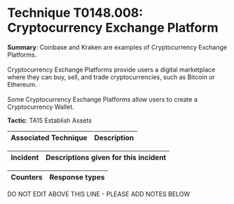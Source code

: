 # Technique T0148.008: Cryptocurrency Exchange Platform

**Summary**: Coinbase and Kraken are examples of Cryptocurrency Exchange Platforms.<br><br>Cryptocurrency Exchange Platforms provide users a digital marketplace where they can buy, sell, and trade cryptocurrencies, such as Bitcoin or Ethereum. <br><br>Some Cryptocurrency Exchange Platforms allow users to create a Cryptocurrency Wallet.

**Tactic**: TA15 Establish Assets


| Associated Technique | Description |
| --------- | ------------------------- |



| Incident | Descriptions given for this incident |
| -------- | -------------------- |



| Counters | Response types |
| -------- | -------------- |


DO NOT EDIT ABOVE THIS LINE - PLEASE ADD NOTES BELOW